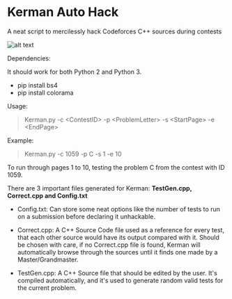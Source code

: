 # Kerman Auto Hack
A neat script to mercilessly hack Codeforces C++ sources during contests

![alt text](https://github.com/MoonfireSeco/Kerman/raw/master/Example.png)

Dependencies:

It should work for both Python 2 and Python 3.
- pip install bs4
- pip install colorama

Usage:
> Kerman.py -c \<ContestID\> -p \<ProblemLetter\> -s \<StartPage\> -e \<EndPage\>

Example:
> Kerman.py -c 1059 -p C -s 1 -e 10

To run through pages 1 to 10, testing the problem C from the contest with ID 1059.

There are 3 important files generated for Kerman: **TestGen.cpp, Correct.cpp and Config.txt**

- Config.txt: Can store some neat options like the number of tests to run on a submission before declaring it unhackable.

- Correct.cpp: A C++ Source Code file used as a reference for every test, that each other source would have its output compared with it. Should be chosen with care, if no Correct.cpp file is found, Kerman will automatically browse through the sources until it finds one made by a Master/Grandmaster.

- TestGen.cpp: A C++ Source file that should be edited by the user. It's compiled automatically, and it's used to generate random valid tests for the current problem.
